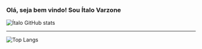### Olá, seja bem vindo! Sou Ítalo Varzone

![Ítalo GitHub stats](https://github-readme-stats.vercel.app/api?username=italovarzone&show_icons=true&theme=transparent)

------------------------------------------

![Top Langs](https://github-readme-stats.vercel.app/api/top-langs/?username=italovarzone&layout=compact)
